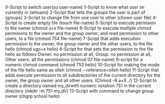 0-Script to switch user(su user-name)
1-Script to know what user im currently in (whoami)
2-Script that tells the groups the user is part of (groups)
3-Script to change file from one user to other (chown user file)
4-Script to create empty file (touch file-name)
5-Script to execute permision to the owner (chmod u+x file-name)
6-Script to execute multiple chmod permisions to the owner and the group owner, and read permission to other users, to a file (chmod 754 file-name)
7-Script that adds execution permission to the owner, the group owner and the other users, to the file hello (chmod ugo+x hello)
8-Script for that sets the permission to the file hello as follows Owner: no permission at all, Group: no permission at all, Other users: all the permissions (chmod 07 file-name)
9-script for a numeric chmod command (chmod 753 hello)
10-Script for making the mode of the file hello same as olleh (chmod --reference=olleh hello)
11-Script  that adds execute permission to all subdirectories of the current directory for the owner, the group owner and all other users. (Chmod -R a+X ./)
12-Script to create a directory named my_dirwith numeric notation 751 in the current directory (mkdir -m 751 my_dir)
13-Script with command to change group owner (chgrp school hello)

